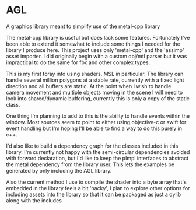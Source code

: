 # AGL
A graphics library meant to simplify use of the metal-cpp library

The metal-cpp library is useful but does lack some features. Fortunately I've been able to extend it somewhat to include some things I needed for the library I produce here. This project uses only 'metal-cpp' and the 'assimp' asset importer. I did originally begin with a custom obj/mtl parser but it was impractical to do the same for fbx and other complex types.

This is my first foray into using shaders, MSL in particular. The library can handle several million polygons at a stable rate, currently with a fixed light direction and all buffers are static. At the point when I wish to handle camera movement and multiple objects moving in the scene I will need to look into shared/dynamic buffering, currently this is only a copy of the static class.

One thing I'm planning to add to this is the ability to handle events within the window. Most sources seem to point to either using objective-c or swift for event handling but I'm hoping I'll be able to find a way to do this purely in c++.

I'd also like to build a dependency graph for the classes included in this library. I'm currently not happy with the semi-circular dependencies avoided with forward declaration, but I'd like to keep the pImpl interfaces to abstract the metal dependency from the library user. This lets the examples be generated by only including the AGL library.

Also the current method I use to compile the shader into a byte array that's embedded in the library feels a bit 'hacky', I plan to explore other options for including assets into the library so that it can be packaged as just a dylib along with the includes
